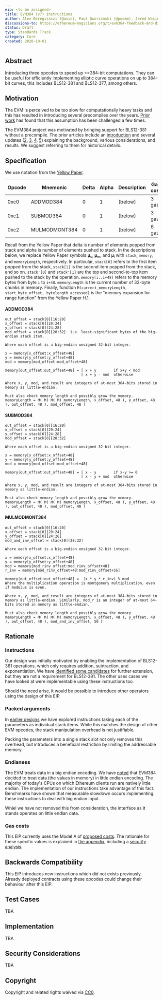 ```yaml
---
eip: <to be assigned>
title: EVM384 (v7) instructions
author: Alex Beregszaszi (@axic), Paul Dworzanski (@poemm), Jared Wasinger (@jwasinger), Casey Detrio (@cdetrio), Paweł Bylica (@chfast)
discussions-to: https://ethereum-magicians.org/t/evm384-feedback-and-discussion/4533
status: Draft
type: Standards Track
category: Core
created: 2020-10-01
---
```


## Abstract

Introducing three opcodes to speed up <=384-bit computations. They can be useful for efficiently implementing elliptic curve operations
on up to 384-bit curves, this includes BLS12-381 and BLS12-377, among others.

## Motivation

The EVM is perceived to be too slow for computationally heavy tasks and this has resulted in introducing several precompiles over the years.
[Prior work](https://notes.ethereum.org/@axic/evm384#History-of-precompiles) has found that this assumption has been challenged a few times.

The EVM384 project was motivated by bringing support for BLS12-381 without a precompile. The prior articles include an [introduction](https://notes.ethereum.org/@axic/evm384)
and several updates ([2](https://notes.ethereum.org/@poemm/evm384-interface-update), [3](https://notes.ethereum.org/@poemm/evm384-update3),
[4](https://notes.ethereum.org/@poemm/evm384-update4), [5](https://notes.ethereum.org/@poemm/evm384-update5)) explaining the background, various considerations,
and results. We suggest referring to them for historical details.

## Specification

We use notation from the [Yellow Paper](https://ethereum.github.io/yellowpaper/paper.pdf).

| Opcode   | Mnemonic      | Delta   | Alpha   | Description | Gas cost |
| -------- | --------      | ---     | ---     | ---         | ---      |
| 0xc0     | ADDMOD384     | 0       | 1       | (below)     | 3 gas    |
| 0xc1     | SUBMOD384     | 0       | 1       | (below)     | 3 gas    |
| 0xc2     | MULMODMONT384 | 0       | 1       | (below)     | 6 gas    |

Recall from the Yellow Paper that delta is number of elements popped from stack and alpha is number of elements pushed to stack.
In the descriptions below, we replace Yellow Paper symbols 𝛍<sub>s</sub>, 𝛍<sub>m</sub>, and 𝛍<sub>i</sub> with `stack`, `memory`, and `memoryLength`, respectively.
In particular, `stack[0]` refers to the first item popped from the stack, `stack[1]` is the second item popped from the stack, and so on.
`stack'[0]` and `stack'[1]` are the top and second-to-top item pushed to the stack by the operation. `memory[i..i+48]` refers to the memory
bytes from byte `i` to `i+48`. `memoryLength` is the current number of 32-byte chunks in memory.
Finally, function `M(current_memoryLength, start_byte_offset, bytelength_accessed)` is the "memory expansion for range function" from the Yellow Paper H.1. 

#### ADDMOD384

```
out_offset = stack[0][16:20]
x_offset = stack[0][20:24]
y_offset = stack[0][24:28]
mod_offset = stack[0][28:32]  i.e. least-significant bytes of the big-endian stack item.

Where each offset is a big-endian unsigned 32-bit integer.

x = memory[x_offset:x_offset+48]
y = memory[y_offset:y_offset+48]
mod = memory[mod_offset:mod_offset+48]

memory[out_offset:out_offset+48] = [ x + y        if x+y < mod
                                   [ x + y - mod  otherwise

Where x, y, mod, and result are integers of at-most 384-bits stored in memory as little-endian.

Must also check memory length and possibly grow the memory.
memoryLength = M( M( M( M( memoryLength, x_offset, 48 ), y_offset, 48 ), out_offset, 48 ), mod_offset, 48 )
```

#### SUBMOD384

```
out_offset = stack[0][16:20]
x_offset = stack[0][20:24]
y_offset = stack[0][24:28]
mod_offset = stack[0][28:32]

Where each offset is a big-endian unsigned 32-bit integer.

x = memory[x_offset:x_offset+48]
y = memory[y_offset:y_offset+48]
mod = memory[mod_offset:mod_offset+48]

memory[out_offset:out_offset+48] = [ x - y        if x-y >= 0
                                   [ x - y + mod  otherwise

Where x, y, mod, and result are integers of at-most 384-bits stored in memory as little-endian.

Must also check memory length and possibly grow the memory.
memoryLength = M( M( M( M( memoryLength, x_offset, 48 ), y_offset, 48 ), out_offset, 48 ), mod_offset, 48 )
```

#### MULMODMONT384

```
out_offset = stack[0][16:20]
x_offset = stack[0][20:24]
y_offset = stack[0][24:28]
mod_and_inv_offset = stack[0][28:32]

Where each offset is a big-endian unsigned 32-bit integer.

x = memory[x_offset:x_offset+48]
y = memory[y_offset:y_offset+48]
mod = memory[mod_rinv_offset:mod_rinv_offset+48]
r_inv = memory[mod_rinv_offset+48:mod_rinv_offset+56]

memory[out_offset:out_offset+48] =  (x * y * r_inv) % mod
Where the multiplication operation is montgomery multiplication, even if modulus is even.

Where x, y, mod, and result are integers of at-most 384-bits stored in memory as little-endian. Similarly, mod_r is an integer of at-most 64-bits stored in memory as little-endian.

Must also check memory length and possibly grow the memory.
memoryLength = M( M( M( M( memoryLength, x_offset, 48 ), y_offset, 48 ), out_offset, 48 ), mod_and_inv_offset, 56 )
```

## Rationale

### Instructions

Our design was initially motivated by enabling the implementation of BLS12-381 operations, which only requires addition, subtraction, and exponentiation.
We have [identified some candidates](https://notes.ethereum.org/@poemm/evm384-update5#INVERSEMOD384-and-SQUAREROOTMOD384) for further extension, but they
are not a requirement for BLS12-381. The other uses cases we have looked at were implementable using these instructions too. 

Should the need arise, it would be possible to introduce other operators using the design of this EIP.

### Packed arguments

In [earlier designs](https://notes.ethereum.org/@poemm/evm384-interface-update) we have explored instructions taking each of the parameters as individual stack items.
While this matches the design of other EVM opcodes, the stack manipulation overhead is not justifiable. 

Packing the parameters into a single stack slot not only removes this overhead, but introduces a beneficial restriction by limiting the addressable memory.

### Endianess

The EVM treats data in a big endian encoding. We have [noted](https://notes.ethereum.org/@poemm/evm384-interface-update#Conclusion-and-Next-Steps) that EVM384 decided
to treat data (the values in memory) in little endian encoding. The majority of today's CPUs on which Ethereum clients run are natively little endian. The implementation
of our instructions take advantage of this fact. Benchmarks have shown that measurable slowdown occurs implementing these instructions to deal with big endian input.

Whiel we have not removed this from consideration, the interface as it stands operates on little endian data.

### Gas costs

This EIP currently uses the Model A of [proposed costs](https://notes.ethereum.org/@poemm/evm384-update5#Proposed-EVM384-Gas-Costs). The rationale 
for these specific values is explained in [the appendix](https://notes.ethereum.org/@poemm/evm384-update5#Appendix-A-Model-A-%E2%80%94-The-BaseOperation-Gas-Model),
including a [security analysis](https://notes.ethereum.org/@poemm/EVM384SecurityAnalysis).

## Backwards Compatibility

This EIP introduces new instructions which did not exists previously. Already deployed contracts using these opcodes could change their behaviour after this EIP.

## Test Cases

TBA

## Implementation

TBA

## Security Considerations

TBA

## Copyright

Copyright and related rights waived via [CC0](https://creativecommons.org/publicdomain/zero/1.0/).
